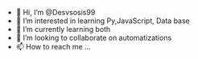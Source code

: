 - 👋 Hi, I’m @Desvsosis99
- 👀 I’m interested in learning Py,JavaScript, Data base
- 🌱 I’m currently learning both
- 💞️ I’m looking to collaborate on automatizations
- 📫 How to reach me ...

<!---
Desvsosis99/Desvsosis99 is a ✨ special ✨ repository because its `README.md` (this file) appears on your GitHub profile.
You can click the Preview link to take a look at your changes.
--->
